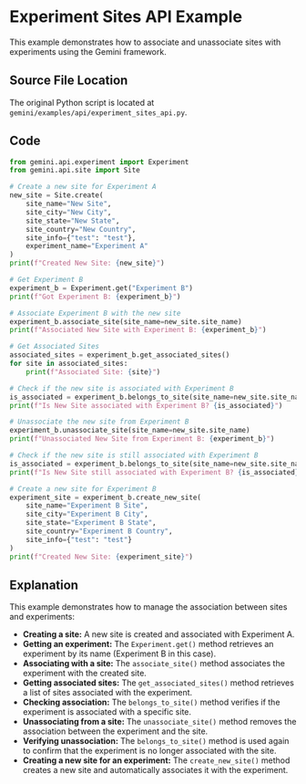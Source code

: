 # Experiment Sites API Example

This example demonstrates how to associate and unassociate sites with experiments using the Gemini framework.

## Source File Location

The original Python script is located at `gemini/examples/api/experiment_sites_api.py`.

## Code

```python
from gemini.api.experiment import Experiment
from gemini.api.site import Site

# Create a new site for Experiment A
new_site = Site.create(
    site_name="New Site",
    site_city="New City",
    site_state="New State",
    site_country="New Country",
    site_info={"test": "test"},
    experiment_name="Experiment A"
)
print(f"Created New Site: {new_site}")

# Get Experiment B
experiment_b = Experiment.get("Experiment B")
print(f"Got Experiment B: {experiment_b}")

# Associate Experiment B with the new site
experiment_b.associate_site(site_name=new_site.site_name)
print(f"Associated New Site with Experiment B: {experiment_b}")

# Get Associated Sites
associated_sites = experiment_b.get_associated_sites()
for site in associated_sites:
    print(f"Associated Site: {site}")

# Check if the new site is associated with Experiment B
is_associated = experiment_b.belongs_to_site(site_name=new_site.site_name)
print(f"Is New Site associated with Experiment B? {is_associated}")

# Unassociate the new site from Experiment B
experiment_b.unassociate_site(site_name=new_site.site_name)
print(f"Unassociated New Site from Experiment B: {experiment_b}")

# Check if the new site is still associated with Experiment B
is_associated = experiment_b.belongs_to_site(site_name=new_site.site_name)
print(f"Is New Site still associated with Experiment B? {is_associated}")

# Create a new site for Experiment B
experiment_site = experiment_b.create_new_site(
    site_name="Experiment B Site",
    site_city="Experiment B City",
    site_state="Experiment B State",
    site_country="Experiment B Country",
    site_info={"test": "test"}
)
print(f"Created New Site: {experiment_site}")
```

## Explanation

This example demonstrates how to manage the association between sites and experiments:

*   **Creating a site:** A new site is created and associated with Experiment A.
*   **Getting an experiment:** The `Experiment.get()` method retrieves an experiment by its name (Experiment B in this case).
*   **Associating with a site:** The `associate_site()` method associates the experiment with the created site.
*   **Getting associated sites:** The `get_associated_sites()` method retrieves a list of sites associated with the experiment.
*   **Checking association:** The `belongs_to_site()` method verifies if the experiment is associated with a specific site.
*   **Unassociating from a site:** The `unassociate_site()` method removes the association between the experiment and the site.
*   **Verifying unassociation:** The `belongs_to_site()` method is used again to confirm that the experiment is no longer associated with the site.
*   **Creating a new site for an experiment:** The `create_new_site()` method creates a new site and automatically associates it with the experiment.
